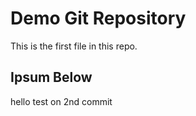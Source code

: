 # Demo Git Repository
This is the first file in this repo.


## Ipsum Below

hello test on 2nd commit

